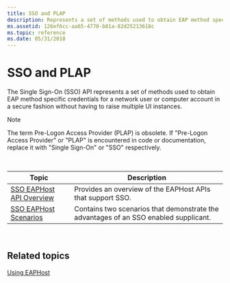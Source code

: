 ```yaml
---
title: SSO and PLAP
description: Represents a set of methods used to obtain EAP method specific credentials for a network user or computer account in a secure fashion without having to raise multiple UI instances.
ms.assetid: 126ef6cc-aa65-4770-b81a-82d25213618c
ms.topic: reference
ms.date: 05/31/2018
---
```


# SSO and PLAP

The Single Sign-On (SSO) API represents a set of methods used to obtain EAP method specific credentials for a network user or computer account in a secure fashion without having to raise multiple UI instances.

> [!Note]  
> The term Pre-Logon Access Provider (PLAP) is obsolete. If "Pre-Logon Access Provider" or "PLAP" is encountered in code or documentation, replace it with "Single Sign-On" or "SSO" respectively.

 



| Topic                                                    | Description                                                                          |
|----------------------------------------------------------|--------------------------------------------------------------------------------------|
| [SSO EAPHost API Overview](sso-eaphost-api-overview.md) | Provides an overview of the EAPHost APIs that support SSO.                           |
| [SSO EAPHost Scenarios](why-eaphost-sso.md)             | Contains two scenarios that demonstrate the advantages of an SSO enabled supplicant. |



 

## Related topics

<dl> <dt>

[Using EAPHost](using-eap-host.md)
</dt> </dl>

 

 




